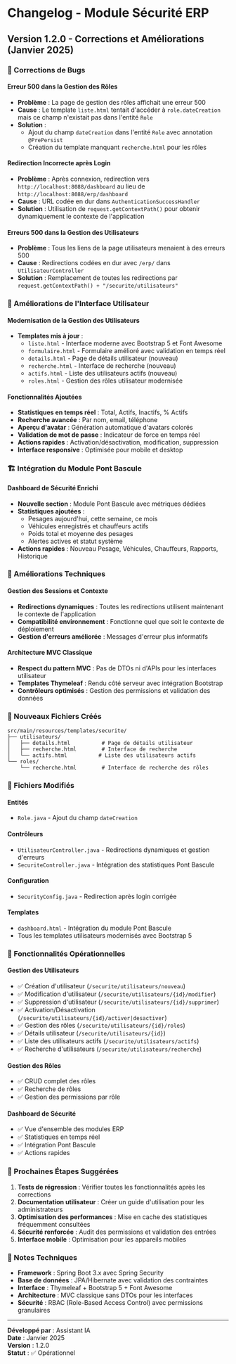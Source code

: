 # Changelog - Module Sécurité ERP

## Version 1.2.0 - Corrections et Améliorations (Janvier 2025)

### 🐛 Corrections de Bugs

#### **Erreur 500 dans la Gestion des Rôles**
- **Problème** : La page de gestion des rôles affichait une erreur 500
- **Cause** : Le template `liste.html` tentait d'accéder à `role.dateCreation` mais ce champ n'existait pas dans l'entité `Role`
- **Solution** : 
  - Ajout du champ `dateCreation` dans l'entité `Role` avec annotation `@PrePersist`
  - Création du template manquant `recherche.html` pour les rôles

#### **Redirection Incorrecte après Login**
- **Problème** : Après connexion, redirection vers `http://localhost:8088/dashboard` au lieu de `http://localhost:8088/erp/dashboard`
- **Cause** : URL codée en dur dans `AuthenticationSuccessHandler`
- **Solution** : Utilisation de `request.getContextPath()` pour obtenir dynamiquement le contexte de l'application

#### **Erreurs 500 dans la Gestion des Utilisateurs**
- **Problème** : Tous les liens de la page utilisateurs menaient à des erreurs 500
- **Cause** : Redirections codées en dur avec `/erp/` dans `UtilisateurController`
- **Solution** : Remplacement de toutes les redirections par `request.getContextPath() + "/securite/utilisateurs"`

### 🎨 Améliorations de l'Interface Utilisateur

#### **Modernisation de la Gestion des Utilisateurs**
- **Templates mis à jour** :
  - `liste.html` - Interface moderne avec Bootstrap 5 et Font Awesome
  - `formulaire.html` - Formulaire amélioré avec validation en temps réel
  - `details.html` - Page de détails utilisateur (nouveau)
  - `recherche.html` - Interface de recherche (nouveau)
  - `actifs.html` - Liste des utilisateurs actifs (nouveau)
  - `roles.html` - Gestion des rôles utilisateur modernisée

#### **Fonctionnalités Ajoutées**
- **Statistiques en temps réel** : Total, Actifs, Inactifs, % Actifs
- **Recherche avancée** : Par nom, email, téléphone
- **Aperçu d'avatar** : Génération automatique d'avatars colorés
- **Validation de mot de passe** : Indicateur de force en temps réel
- **Actions rapides** : Activation/désactivation, modification, suppression
- **Interface responsive** : Optimisée pour mobile et desktop

### 🏗️ Intégration du Module Pont Bascule

#### **Dashboard de Sécurité Enrichi**
- **Nouvelle section** : Module Pont Bascule avec métriques dédiées
- **Statistiques ajoutées** :
  - Pesages aujourd'hui, cette semaine, ce mois
  - Véhicules enregistrés et chauffeurs actifs
  - Poids total et moyenne des pesages
  - Alertes actives et statut système
- **Actions rapides** : Nouveau Pesage, Véhicules, Chauffeurs, Rapports, Historique

### 🔧 Améliorations Techniques

#### **Gestion des Sessions et Contexte**
- **Redirections dynamiques** : Toutes les redirections utilisent maintenant le contexte de l'application
- **Compatibilité environnement** : Fonctionne quel que soit le contexte de déploiement
- **Gestion d'erreurs améliorée** : Messages d'erreur plus informatifs

#### **Architecture MVC Classique**
- **Respect du pattern MVC** : Pas de DTOs ni d'APIs pour les interfaces utilisateur
- **Templates Thymeleaf** : Rendu côté serveur avec intégration Bootstrap
- **Contrôleurs optimisés** : Gestion des permissions et validation des données

### 📁 Nouveaux Fichiers Créés

```
src/main/resources/templates/securite/
├── utilisateurs/
│   ├── details.html          # Page de détails utilisateur
│   ├── recherche.html        # Interface de recherche
│   └── actifs.html          # Liste des utilisateurs actifs
└── roles/
    └── recherche.html        # Interface de recherche des rôles
```

### 🔄 Fichiers Modifiés

#### **Entités**
- `Role.java` - Ajout du champ `dateCreation`

#### **Contrôleurs**
- `UtilisateurController.java` - Redirections dynamiques et gestion d'erreurs
- `SecuriteController.java` - Intégration des statistiques Pont Bascule

#### **Configuration**
- `SecurityConfig.java` - Redirection après login corrigée

#### **Templates**
- `dashboard.html` - Intégration du module Pont Bascule
- Tous les templates utilisateurs modernisés avec Bootstrap 5

### 🚀 Fonctionnalités Opérationnelles

#### **Gestion des Utilisateurs**
- ✅ Création d'utilisateur (`/securite/utilisateurs/nouveau`)
- ✅ Modification d'utilisateur (`/securite/utilisateurs/{id}/modifier`)
- ✅ Suppression d'utilisateur (`/securite/utilisateurs/{id}/supprimer`)
- ✅ Activation/Désactivation (`/securite/utilisateurs/{id}/activer|desactiver`)
- ✅ Gestion des rôles (`/securite/utilisateurs/{id}/roles`)
- ✅ Détails utilisateur (`/securite/utilisateurs/{id}`)
- ✅ Liste des utilisateurs actifs (`/securite/utilisateurs/actifs`)
- ✅ Recherche d'utilisateurs (`/securite/utilisateurs/recherche`)

#### **Gestion des Rôles**
- ✅ CRUD complet des rôles
- ✅ Recherche de rôles
- ✅ Gestion des permissions par rôle

#### **Dashboard de Sécurité**
- ✅ Vue d'ensemble des modules ERP
- ✅ Statistiques en temps réel
- ✅ Intégration Pont Bascule
- ✅ Actions rapides

### 🎯 Prochaines Étapes Suggérées

1. **Tests de régression** : Vérifier toutes les fonctionnalités après les corrections
2. **Documentation utilisateur** : Créer un guide d'utilisation pour les administrateurs
3. **Optimisation des performances** : Mise en cache des statistiques fréquemment consultées
4. **Sécurité renforcée** : Audit des permissions et validation des entrées
5. **Interface mobile** : Optimisation pour les appareils mobiles

### 📝 Notes Techniques

- **Framework** : Spring Boot 3.x avec Spring Security
- **Base de données** : JPA/Hibernate avec validation des contraintes
- **Interface** : Thymeleaf + Bootstrap 5 + Font Awesome
- **Architecture** : MVC classique sans DTOs pour les interfaces
- **Sécurité** : RBAC (Role-Based Access Control) avec permissions granulaires

---

**Développé par** : Assistant IA  
**Date** : Janvier 2025  
**Version** : 1.2.0  
**Statut** : ✅ Opérationnel
